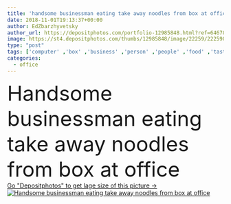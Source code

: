 ```yaml
---
title: 'handsome businessman eating take away noodles from box at office'
date: 2018-11-01T19:13:37+00:00
author: EdZbarzhyvetsky
author_url: https://depositphotos.com/portfolio-12985848.html?ref=64678756
image: https://st4.depositphotos.com/thumbs/12985848/image/22259/222590012/api_thumb_450.jpg?forcejpeg=true
type: "post"
tags: ['computer' ,'box' ,'business' ,'person' ,'people' ,'food' ,'tasty' ,'delicious' ,'male' ,'drink' ,'modern' ,'corporate' ,'office' ,'rest' ,'relax' ,'indoor' ,'traditional' ,'electronics' ,'working' ,'manager' ,'laptop' ,'work' ,'businessman' ,'desk' ,'delivery' ,'chinese' ,'profession' ,'attractive' ,'soda' ,'executive' ,'casual' ,'handsome' ,'gadget' ,'workplace' ,'workspace' ,'noodle' ,'professional occupation' ,'take away' ,'paper cup' ,'Disposable Cup' ,'digital device' ,'Caucasian Man' ,'work table' ]
categories: 
  - office
---
```

<div aling="center">
            <font size="60"> Handsome businessman eating take away noodles from box at office</font>   
</div>
<div>
    <a href='https://st4.depositphotos.com/thumbs/12985848/image/22259/222590012/api_thumb_450.jpg?forcejpeg=true?ref=64678756' target=_blank > Go "Depositphotos" to get lage size of this picture ->
        <img href='https://st4.depositphotos.com/thumbs/12985848/image/22259/222590012/api_thumb_450.jpg?forcejpeg=true?ref=64678756' src='https://st4.depositphotos.com/12985848/22259/i/950/depositphotos_222590012-stock-photo-handsome-businessman-eating-take-away.jpg?forcejpeg=true' alt='Handsome businessman eating take away noodles from box at office' >
    </a>
</div>
